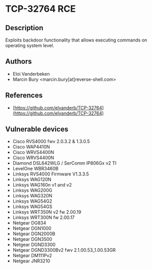 # TCP-32764 RCE

## Description
Exploits backdoor functionality that allows executing commands on operating system level.

## Authors
* Eloi Vanderbeken
* Marcin Bury <marcin.bury[at]reverse-shell.com>

## References
* [https://github.com/elvanderb/TCP-32764](https://github.com/elvanderb/TCP-32764)

## Vulnerable devices
* Cisco RVS4000 fwv 2.0.3.2 & 1.3.0.5
* Cisco WAP4410N
* Cisco WRVS4400N
* Cisco WRVS4400N
* Diamond DSL642WLG / SerComm IP806Gx v2 TI
* LevelOne WBR3460B
* Linksys RVS4000 Firmware V1.3.3.5
* Linksys WAG120N
* Linksys WAG160n v1 and v2
* Linksys WAG200G
* Linksys WAG320N
* Linksys WAG54G2
* Linksys WAG54GS
* Linksys WRT350N v2 fw 2.00.19
* Linksys WRT300N fw 2.00.17
* Netgear DG834
* Netgear DGN1000
* Netgear DGN2000B
* Netgear DGN3500
* Netgear DGND3300
* Netgear DGND3300Bv2 fwv 2.1.00.53_1.00.53GR
* Netgear DM111Pv2
* Netgear JNR3210
